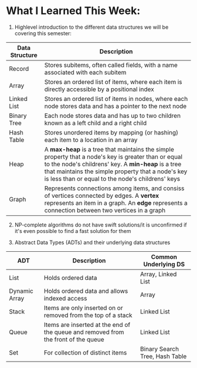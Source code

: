 # What I Learned This Week:

1. Highlevel introduction to the different data structures we will be covering this semester: 

Data Structure | Description 
--- | ---
Record | Stores subitems, often called fields, with a name associated with each subitem
Array | Stores an ordered list of items, where each item is directly accessible by a positional index
Linked List | Stores an ordered list of items in nodes, where each node stores data and has a pointer to the next node
Binary Tree | Each node stores data and has up to two children known as a left child and a right child 
Hash Table | Stores unordered items by mapping (or hashing) each item to a location in an array
Heap | A **max-heap** is a tree that maintains the simple property that a node's key is greater than or equal to the node's childrens' key. A **min-heap** is a tree that maintains the simple property that a node's key is less than or equal to the node's childrens' keys
Graph | Represents connections among items, and consiss of vertices connected by edges. A **vertex** represents an item in a graph. An **edge** represents a connection between two vertices in a graph

2. NP-complete algorithms do not have swift solutions/it is unconfirmed if it's even possible to find a fast solution for them

3. Abstract Data Types (ADTs) and their underlying data structures

ADT | Description | Common Underlying DS
--- | --- | ---
List | Holds ordered data | Array, Linked List
Dynamic Array | Holds ordered data and allows indexed access | Array
Stack | Items are only inserted on or removed from the top of a stack | Linked List
Queue | Items are inserted at the end of the queue and removed from the front of the queue | Linked List
Set | For collection of distinct items | Binary Search Tree, Hash Table

